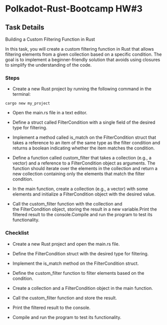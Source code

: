
# Polkadot-Rust-Bootcamp HW#3 

## Task Details

Building a Custom Filtering Function in Rust

In this task, you will create a custom filtering function in Rust that allows filtering elements from a given collection based on a specific condition. The goal is to implement a beginner-friendly solution that avoids using closures to simplify the understanding of the code.

### Steps
- Create a new Rust project by running the following command in the terminal:

```cargo new my_project ```

- Open the main.rs file in a text editor.

- Define a struct called FilterCondition with a single field of the desired type for filtering.

- Implement a method called is_match on the FilterCondition struct that takes a reference to an item of the same type as the filter condition and returns a boolean indicating whether the item matches the condition.

- Define a function called custom_filter that takes a collection (e.g., a vector) and a reference to a FilterCondition object as arguments. The function should iterate over the elements in the collection and return a new collection containing only the elements that match the filter condition.

- In the main function, create a collection (e.g., a vector) with some elements and initialize a FilterCondition object with the desired value.

- Call the custom_filter function with the collection and the FilterCondition object, storing the result in a new variable.Print the filtered result to the console.Compile and run the program to test its functionality.




### Checklist

- Create a new Rust project and open the main.rs file.

- Define the FilterCondition struct with the desired type for filtering.

- Implement the is_match method on the FilterCondition struct.

- Define the custom_filter function to filter elements based on the condition.

- Create a collection and a FilterCondition object in the main function.

- Call the custom_filter function and store the result.

- Print the filtered result to the console.

- Compile and run the program to test its functionality.


